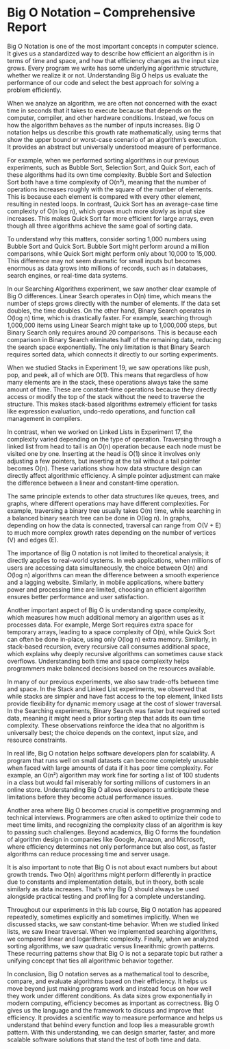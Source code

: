 # Big O Notation – Comprehensive Report

Big O Notation is one of the most important concepts in computer science. It gives us a standardized way to describe how efficient an algorithm is in terms of time and space, and how that efficiency changes as the input size grows. Every program we write has some underlying algorithmic structure, whether we realize it or not. Understanding Big O helps us evaluate the performance of our code and select the best approach for solving a problem efficiently.

When we analyze an algorithm, we are often not concerned with the exact time in seconds that it takes to execute because that depends on the computer, compiler, and other hardware conditions. Instead, we focus on how the algorithm behaves as the number of inputs increases. Big O notation helps us describe this growth rate mathematically, using terms that show the upper bound or worst-case scenario of an algorithm’s execution. It provides an abstract but universally understood measure of performance.

For example, when we performed sorting algorithms in our previous experiments, such as Bubble Sort, Selection Sort, and Quick Sort, each of these algorithms had its own time complexity. Bubble Sort and Selection Sort both have a time complexity of O(n²), meaning that the number of operations increases roughly with the square of the number of elements. This is because each element is compared with every other element, resulting in nested loops. In contrast, Quick Sort has an average-case time complexity of O(n log n), which grows much more slowly as input size increases. This makes Quick Sort far more efficient for large arrays, even though all three algorithms achieve the same goal of sorting data.

To understand why this matters, consider sorting 1,000 numbers using Bubble Sort and Quick Sort. Bubble Sort might perform around a million comparisons, while Quick Sort might perform only about 10,000 to 15,000. This difference may not seem dramatic for small inputs but becomes enormous as data grows into millions of records, such as in databases, search engines, or real-time data systems.

In our Searching Algorithms experiment, we saw another clear example of Big O differences. Linear Search operates in O(n) time, which means the number of steps grows directly with the number of elements. If the data set doubles, the time doubles. On the other hand, Binary Search operates in O(log n) time, which is drastically faster. For example, searching through 1,000,000 items using Linear Search might take up to 1,000,000 steps, but Binary Search only requires around 20 comparisons. This is because each comparison in Binary Search eliminates half of the remaining data, reducing the search space exponentially. The only limitation is that Binary Search requires sorted data, which connects it directly to our sorting experiments.

When we studied Stacks in Experiment 19, we saw operations like push, pop, and peek, all of which are O(1). This means that regardless of how many elements are in the stack, these operations always take the same amount of time. These are constant-time operations because they directly access or modify the top of the stack without the need to traverse the structure. This makes stack-based algorithms extremely efficient for tasks like expression evaluation, undo-redo operations, and function call management in compilers.

In contrast, when we worked on Linked Lists in Experiment 17, the complexity varied depending on the type of operation. Traversing through a linked list from head to tail is an O(n) operation because each node must be visited one by one. Inserting at the head is O(1) since it involves only adjusting a few pointers, but inserting at the tail without a tail pointer becomes O(n). These variations show how data structure design can directly affect algorithmic efficiency. A simple pointer adjustment can make the difference between a linear and constant-time operation.

The same principle extends to other data structures like queues, trees, and graphs, where different operations may have different complexities. For example, traversing a binary tree usually takes O(n) time, while searching in a balanced binary search tree can be done in O(log n). In graphs, depending on how the data is connected, traversal can range from O(V + E) to much more complex growth rates depending on the number of vertices (V) and edges (E).

The importance of Big O notation is not limited to theoretical analysis; it directly applies to real-world systems. In web applications, when millions of users are accessing data simultaneously, the choice between O(n) and O(log n) algorithms can mean the difference between a smooth experience and a lagging website. Similarly, in mobile applications, where battery power and processing time are limited, choosing an efficient algorithm ensures better performance and user satisfaction.

Another important aspect of Big O is understanding space complexity, which measures how much additional memory an algorithm uses as it processes data. For example, Merge Sort requires extra space for temporary arrays, leading to a space complexity of O(n), while Quick Sort can often be done in-place, using only O(log n) extra memory. Similarly, in stack-based recursion, every recursive call consumes additional space, which explains why deeply recursive algorithms can sometimes cause stack overflows. Understanding both time and space complexity helps programmers make balanced decisions based on the resources available.

In many of our previous experiments, we also saw trade-offs between time and space. In the Stack and Linked List experiments, we observed that while stacks are simpler and have fast access to the top element, linked lists provide flexibility for dynamic memory usage at the cost of slower traversal. In the Searching experiments, Binary Search was faster but required sorted data, meaning it might need a prior sorting step that adds its own time complexity. These observations reinforce the idea that no algorithm is universally best; the choice depends on the context, input size, and resource constraints.

In real life, Big O notation helps software developers plan for scalability. A program that runs well on small datasets can become completely unusable when faced with large amounts of data if it has poor time complexity. For example, an O(n²) algorithm may work fine for sorting a list of 100 students in a class but would fail miserably for sorting millions of customers in an online store. Understanding Big O allows developers to anticipate these limitations before they become actual performance issues.

Another area where Big O becomes crucial is competitive programming and technical interviews. Programmers are often asked to optimize their code to meet time limits, and recognizing the complexity class of an algorithm is key to passing such challenges. Beyond academics, Big O forms the foundation of algorithm design in companies like Google, Amazon, and Microsoft, where efficiency determines not only performance but also cost, as faster algorithms can reduce processing time and server usage.

It is also important to note that Big O is not about exact numbers but about growth trends. Two O(n) algorithms might perform differently in practice due to constants and implementation details, but in theory, both scale similarly as data increases. That’s why Big O should always be used alongside practical testing and profiling for a complete understanding.

Throughout our experiments in this lab course, Big O notation has appeared repeatedly, sometimes explicitly and sometimes implicitly. When we discussed stacks, we saw constant-time behavior. When we studied linked lists, we saw linear traversal. When we implemented searching algorithms, we compared linear and logarithmic complexity. Finally, when we analyzed sorting algorithms, we saw quadratic versus linearithmic growth patterns. These recurring patterns show that Big O is not a separate topic but rather a unifying concept that ties all algorithmic behavior together.

In conclusion, Big O notation serves as a mathematical tool to describe, compare, and evaluate algorithms based on their efficiency. It helps us move beyond just making programs work and instead focus on how well they work under different conditions. As data sizes grow exponentially in modern computing, efficiency becomes as important as correctness. Big O gives us the language and the framework to discuss and improve that efficiency. It provides a scientific way to measure performance and helps us understand that behind every function and loop lies a measurable growth pattern. With this understanding, we can design smarter, faster, and more scalable software solutions that stand the test of both time and data.
